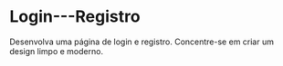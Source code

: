 # Login---Registro
Desenvolva uma página de login e registro. Concentre-se em criar um design limpo e moderno.
